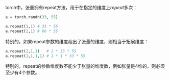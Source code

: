 torch中，张量拥有repeat方法，用于在指定的维度上*repeat*多次：
```python
a = torch.randn(33, 55)

a.repeat(1,1) # 33 * 55
a.repeat(2,1) # 66 * 55
```

特别的，如果repeat参数的维度超出了张量的维度，则相当于拓展维度：
```python
a.repeat(2,1,1)   # 2 * 33 * 55
a.repeat(1,1,1,1) # 1 * 1 * 33 * 55
```

特别的，repeat的参数维度数不能少于张量的维度数，例如张量是4维的，则必须至少有4个参数。